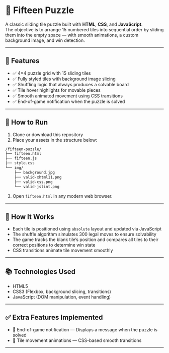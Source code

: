 # 🧩 Fifteen Puzzle

A classic sliding tile puzzle built with **HTML**, **CSS**, and **JavaScript**.  
The objective is to arrange 15 numbered tiles into sequential order by sliding them into the empty space — with smooth animations, a custom background image, and win detection.

---

## 🎯 Features

- ✅ 4×4 puzzle grid with 15 sliding tiles  
- ✅ Fully styled tiles with background image slicing  
- ✅ Shuffling logic that always produces a solvable board  
- ✅ Tile hover highlights for movable pieces  
- ✅ Smooth animated movement using CSS transitions  
- ✅ End-of-game notification when the puzzle is solved  

---

## 🚀 How to Run

1. Clone or download this repository  
2. Place your assets in the structure below:

```bash
/fifteen-puzzle/
├── fifteen.html
├── fifteen.js
├── style.css
└── img/
    ├── background.jpg
    ├── valid-xhtml11.png
    ├── valid-css.png
    └── valid-jslint.png
```

3. Open `fifteen.html` in any modern web browser.

---

## 🧠 How It Works

- Each tile is positioned using `absolute` layout and updated via JavaScript  
- The shuffle algorithm simulates 300 legal moves to ensure solvability  
- The game tracks the blank tile’s position and compares all tiles to their correct positions to determine win state  
- CSS transitions animate tile movement smoothly  

---

## 📚 Technologies Used

- HTML5  
- CSS3 (Flexbox, background slicing, transitions)  
- JavaScript (DOM manipulation, event handling)  

---

## ✅ Extra Features Implemented

- 🎉 End-of-game notification — Displays a message when the puzzle is solved  
- 💨 Tile movement animations — CSS-based smooth transitions  

---
